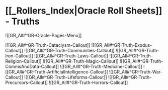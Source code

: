 # [[_Rollers_Index|Oracle Roll Sheets]] - Truths

![[GR_All#^GR-Oracle-Pages-Menu]]

![[GR_All#^GR-Truth-Cataclysm-Callout]]
![[GR_All#^GR-Truth-Exodus-Callout]]
![[GR_All#^GR-Truth-Communities-Callout]]
![[GR_All#^GR-Truth-Iron-Callout]]
![[GR_All#^GR-Truth-Laws-Callout]]
![[GR_All#^GR-Truth-Religion-Callout]]
![[GR_All#^GR-Truth-Magic-Callout]]
![[GR_All#^GR-Truth-CommsAndData-Callout]]
![[GR_All#^GR-Truth-Medicine-Callout]]
![[GR_All#^GR-Truth-ArtificialIntelligence-Callout]]
![[GR_All#^GR-Truth-War-Callout]]
![[GR_All#^GR-Truth-Lifeforms-Callout]]
![[GR_All#^GR-Truth-Precursors-Callout]]
![[GR_All#^GR-Truth-Horrors-Callout]]
